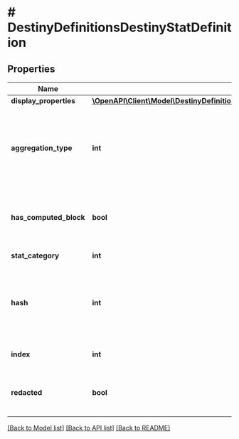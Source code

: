 # # DestinyDefinitionsDestinyStatDefinition

## Properties

Name | Type | Description | Notes
------------ | ------------- | ------------- | -------------
**display_properties** | [**\OpenAPI\Client\Model\DestinyDefinitionsCommonDestinyDisplayPropertiesDefinition**](DestinyDefinitionsCommonDestinyDisplayPropertiesDefinition.md) |  | [optional]
**aggregation_type** | **int** | Stats can exist on a character or an item, and they may potentially be aggregated in different ways. The DestinyStatAggregationType enum value indicates the way that this stat is being aggregated. | [optional]
**has_computed_block** | **bool** | True if the stat is computed rather than being delivered as a raw value on items.  For instance, the Light stat in Destiny 1 was a computed stat. | [optional]
**stat_category** | **int** | The category of the stat, according to the game. | [optional]
**hash** | **int** | The unique identifier for this entity. Guaranteed to be unique for the type of entity, but not globally.  When entities refer to each other in Destiny content, it is this hash that they are referring to. | [optional]
**index** | **int** | The index of the entity as it was found in the investment tables. | [optional]
**redacted** | **bool** | If this is true, then there is an entity with this identifier/type combination, but BNet is not yet allowed to show it. Sorry! | [optional]

[[Back to Model list]](../../README.md#models) [[Back to API list]](../../README.md#endpoints) [[Back to README]](../../README.md)
